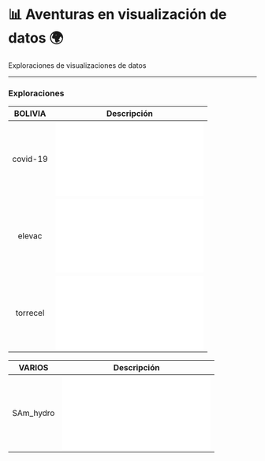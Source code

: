 # 📊 Aventuras en visualización de datos 🌍

Exploraciones de visualizaciones de datos

---

### Exploraciones

| BOLIVIA            |  Descripción |
:-------------------------:|:-------------------------:
covid-19  |  ![Nuevos casos COVID-19 en Bolivia (a enero 2022)](Bolivia/covid-19/README.md)
elevac |  ![Animación a curvas de elevación en Bolivia](Bolivia/elevac/README.md)
torrecel |  ![Distribución de torres de telefonía celular en Bolivia](Bolivia/torrecel/README.md)

| VARIOS            |  Descripción |
:-------------------------:|:-------------------------:
SAm_hydro  |  ![Mapas de ríos](varios/SAm_hydro/README.md)
